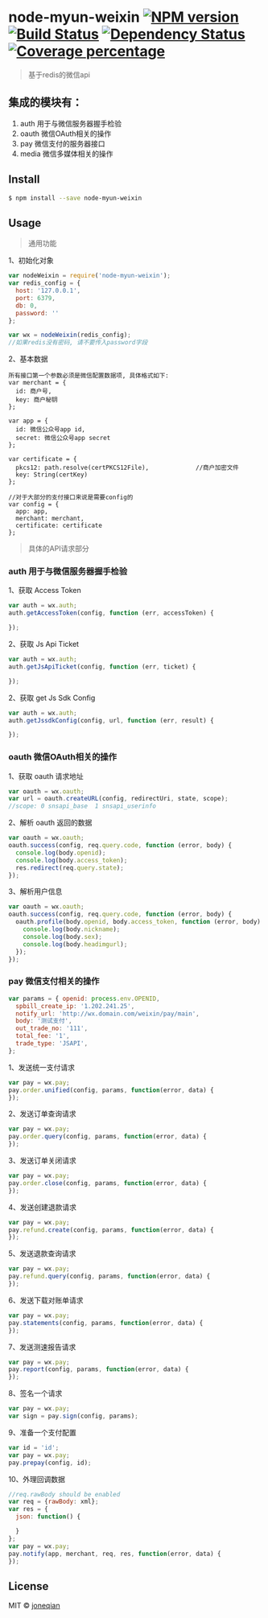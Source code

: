 # node-myun-weixin [![NPM version][npm-image]][npm-url] [![Build Status][travis-image]][travis-url] [![Dependency Status][daviddm-image]][daviddm-url] [![Coverage percentage][coveralls-image]][coveralls-url]

> 基于redis的微信api

## 集成的模块有：

  1. auth 用于与微信服务器握手检验
  2. oauth 微信OAuth相关的操作
  3. pay 微信支付的服务器接口
  4. media 微信多媒体相关的操作
  

## Install

```sh
$ npm install --save node-myun-weixin
```


## Usage


> 通用功能

1、初始化对象

```js
var nodeWeixin = require('node-myun-weixin');
var redis_config = {
  host: '127.0.0.1',
  port: 6379,
  db: 0,
  password: ''
};

var wx = nodeWeixin(redis_config);
//如果redis没有密码, 请不要传入password字段
```

2、基本数据
```
所有接口第一个参数必须是微信配置数据项, 具体格式如下:
var merchant = {
  id: 商户号,
  key: 商户秘钥
};

var app = {
  id: 微信公众号app id,
  secret: 微信公众号app secret
};

var certificate = {
  pkcs12: path.resolve(certPKCS12File),             //商户加密文件
  key: String(certKey)
};

//对于大部分的支付接口来说是需要config的
var config = {
  app: app,
  merchant: merchant,
  certificate: certificate
};
```

> 具体的API请求部分

### auth 用于与微信服务器握手检验

1、获取 Access Token

```js
var auth = wx.auth;
auth.getAccessToken(config, function (err, accessToken) {

});
```

2、获取 Js Api Ticket

```js
var auth = wx.auth;
auth.getJsApiTicket(config, function (err, ticket) {

});
```

2、获取 get Js Sdk Config

```js
var auth = wx.auth;
auth.getJssdkConfig(config, url, function (err, result) {

});
```

### oauth 微信OAuth相关的操作

1、获取 oauth 请求地址

```js
var oauth = wx.oauth;
var url = oauth.createURL(config, redirectUri, state, scope);
//scope: 0 snsapi_base  1 snsapi_userinfo
```

2、解析 oauth 返回的数据

```js
var oauth = wx.oauth;
oauth.success(config, req.query.code, function (error, body) {
  console.log(body.openid);
  console.log(body.access_token);
  res.redirect(req.query.state);
});
```

3、解析用户信息

```js
var oauth = wx.oauth;
oauth.success(config, req.query.code, function (error, body) {
  oauth.profile(body.openid, body.access_token, function (error, body) {
    console.log(body.nickname);
    console.log(body.sex);
    console.log(body.headimgurl);
  });
});
```

### pay 微信支付相关的操作
```js
var params = { openid: process.env.OPENID,
  spbill_create_ip: '1.202.241.25',
  notify_url: 'http://wx.domain.com/weixin/pay/main',
  body: '测试支付',
  out_trade_no: '111',
  total_fee: '1',
  trade_type: 'JSAPI',
};
```

1、发送统一支付请求

```js
var pay = wx.pay;
pay.order.unified(config, params, function(error, data) {
});
```

2、发送订单查询请求

```js
var pay = wx.pay;
pay.order.query(config, params, function(error, data) {
});
```

3、发送订单关闭请求

```js
var pay = wx.pay;
pay.order.close(config, params, function(error, data) {
});
```

4、发送创建退款请求

```js
var pay = wx.pay;
pay.refund.create(config, params, function(error, data) {
});
```

5、发送退款查询请求

```js
var pay = wx.pay;
pay.refund.query(config, params, function(error, data) {
});
```

6、发送下载对账单请求

```js
var pay = wx.pay;
pay.statements(config, params, function(error, data) {
});
```

7、发送测速报告请求

```js
var pay = wx.pay;
pay.report(config, params, function(error, data) {
});
```

8、签名一个请求

```js
var pay = wx.pay;
var sign = pay.sign(config, params);
```


9、准备一个支付配置

```js
var id = 'id';
var pay = wx.pay;
pay.prepay(config, id);
```

10、外理回调数据

```js
//req.rawBody should be enabled
var req = {rawBody: xml};
var res = {
  json: function() {

  }
};
var pay = wx.pay;
pay.notify(app, merchant, req, res, function(error, data) {
});
```

## License

MIT © [joneqian](https://github.com/joneqian)


[npm-image]: https://badge.fury.io/js/node-weixin-pay.svg
[npm-url]: https://npmjs.org/package/node-weixin-pay
[travis-image]: https://travis-ci.org/node-weixin/node-weixin-pay.svg?branch=master
[travis-url]: https://travis-ci.org/node-weixin/node-weixin-pay
[daviddm-image]: https://david-dm.org/node-weixin/node-weixin-pay.svg?theme=shields.io
[daviddm-url]: https://david-dm.org/node-weixin/node-weixin-pay
[coveralls-image]: https://coveralls.io/repos/node-weixin/node-weixin-pay/badge.svg
[coveralls-url]: https://coveralls.io/r/node-weixin/node-weixin-pay
